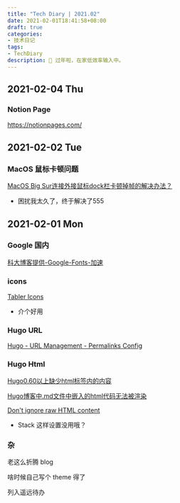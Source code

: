 ```yaml
---
title: "Tech Diary | 2021.02"
date: 2021-02-01T18:41:58+08:00
draft: true
categories: 
- 技术日记
tags:
- TechDiary
description: 🧨 过年啦，在家低效率输入中。
---
```


## 2021-02-04 Thu

### Notion Page

https://notionpages.com/

## 2021-02-02 Tue

### MacOS 鼠标卡顿问题

[MacOS Big Sur连接外接鼠标dock栏卡顿掉帧的解决办法？](https://www.zhihu.com/question/431284020)

- 困扰我太久了，终于解决了555

## 2021-02-01 Mon

### Google 国内

[科大博客提供-Google-Fonts-加速](https://juejin.cn/post/6844904175898198029)

### icons

[Tabler Icons](https://tablericons.com/)

- 介个好用

### Hugo URL

[Hugo - URL Management - Permalinks Config](https://gohugo.io/content-management/urls/#permalinks)

### Hugo Html

[Hugo0.60以上缺少html标签内的内容](https://corpython.github.io/post/hugo6.0%E4%BB%A5%E4%B8%8A%E7%BC%BA%E5%B0%91html%E6%A0%87%E7%AD%BE%E5%86%85%E5%AE%B9/)

[Hugo博客中.md文件中嵌入的html代码无法被渲染](https://d.cosx.org/d/421422-hugomdhtml)

[Don't ignore raw HTML content](https://github.com/rbind/yihui/commit/61e29cd12)

- Stack 这样设置没用哦？

### 杂

老这么折腾 blog

啥时候自己写个 theme 得了

列入遥远待办